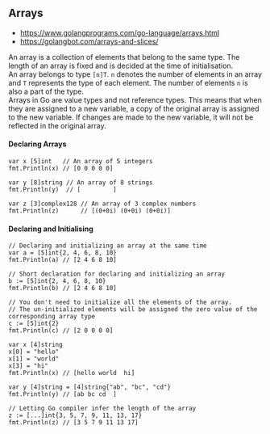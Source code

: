 
## Arrays

- https://www.golangprograms.com/go-language/arrays.html
- https://golangbot.com/arrays-and-slices/

An array is a collection of elements that belong to the same type. The length of an array is fixed and is decided at the time of initialisation.    
An array belongs to type `[n]T`. `n` denotes the number of elements in an array and `T` represents the type of each element. The number of elements `n` is also a part of the type.    
Arrays in Go are value types and not reference types. This means that when they are assigned to a new variable, a copy of the original array is assigned to the new variable. If changes are made to the new variable, it will not be reflected in the original array.

#### Declaring Arrays 

```golang
var x [5]int   // An array of 5 integers
fmt.Println(x) // [0 0 0 0 0]

var y [8]string // An array of 8 strings
fmt.Println(y)  // [         ]

var z [3]complex128 // An array of 3 complex numbers
fmt.Println(z)      // [(0+0i) (0+0i) (0+0i)]
```

#### Declaring and Initialising 
```golang
// Declaring and initializing an array at the same time
var a = [5]int{2, 4, 6, 8, 10}
fmt.Println(a) // [2 4 6 8 10]

// Short declaration for declaring and initializing an array
b := [5]int{2, 4, 6, 8, 10}
fmt.Println(b) // [2 4 6 8 10]

// You don't need to initialize all the elements of the array.
// The un-initialized elements will be assigned the zero value of the corresponding array type
c := [5]int{2}
fmt.Println(c) // [2 0 0 0 0]

var x [4]string
x[0] = "hello"
x[1] = "world"
x[3] = "hi"
fmt.Println(x) // [hello world  hi]

var y [4]string = [4]string{"ab", "bc", "cd"}
fmt.Println(y) // [ab bc cd  ]

// Letting Go compiler infer the length of the array
z := [...]int{3, 5, 7, 9, 11, 13, 17}
fmt.Println(z) // [3 5 7 9 11 13 17]
```




